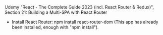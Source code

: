 Udemy "React - The Complete Guide 2023 (incl. React Router & Redux)", Section 21: Building a Multi-SPA with React Router

- Install React Router: npm install react-router-dom (This app has already been installed, enough with "npm install").
